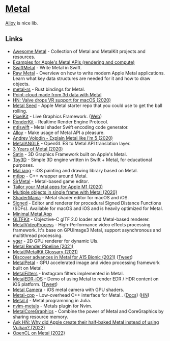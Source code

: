 # [Metal](https://developer.apple.com/metal/)

[Alloy](https://github.com/s1ddok/Alloy) is nice lib.

## Links

- [Awesome Metal](https://github.com/adamnemecek/awesome-metal) - Collection of Metal and MetalKit projects and resources.
- [Examples for Apple's Metal APIs (rendering and compute)](https://github.com/dehesa/Metal)
- [SwiftMetal](https://github.com/hexagons/SwiftMetal) - Write Metal in Swift.
- [Raw Metal](https://alain.xyz/blog/raw-metal) - Overview on how to write modern Apple Metal applications. Learn what key data structures are needed for it and how to draw objects.
- [metal-rs](https://github.com/gfx-rs/metal-rs) - Rust bindings for Metal.
- [Point-cloud made from 3d data with Metal](https://github.com/roberthein/Metal-Point-Cloud)
- [HN: Valve drops VR support for macOS (2020)](https://news.ycombinator.com/item?id=23047348)
- [Metal Seed](https://github.com/alaingalvan/metal-seed) - Apple Metal starter repo that you could use to get the ball rolling.
- [PixelKit](https://github.com/hexagons/pixelkit) - Live Graphics Framework. ([Web](http://pixelkit.net/))
- [RenderKit](https://github.com/hexagons/RenderKit) - Realtime Render Engine Protocol.
- [mtlswift](https://github.com/s1ddok/mtlswift) - Metal shader Swift encoding code generator.
- [Alloy](https://github.com/s1ddok/Alloy) - Make usage of Metal API a pleasure.
- [Andrey Volodin - Explain Metal like I’m 5 (2020)](https://www.youtube.com/watch?v=ebap8D1-GIY)
- [MetalANGLE](https://github.com/kakashidinho/metalangle) - OpenGL ES to Metal API translation layer.
- [3 Years of Metal (2020)](https://blog.roblox.com/2020/05/3-years-metal/)
- [Satin](https://github.com/Hi-Rez/Satin) - 3D Graphics Framework built on Apple's Metal.
- [Toy3D](https://github.com/markdaws/Toy3D) - Simple 3D engine written in Swift + Metal, for educational purposes.
- [MaLiang](https://github.com/Harley-xk/MaLiang) - iOS painting and drawing library based on Metal.
- [mtlpp](https://github.com/naleksiev/mtlpp) - C++ wrapper around Metal.
- [SirMetal](https://github.com/giordi91/SirMetal) - Metal-based game editor.
- [Tailor your Metal apps for Apple M1 (2020)](https://developer.apple.com/videos/play/tech-talks/10859)
- [Multiple objects in single frame with Metal (2020)](https://whackylabs.com/metal/2020/04/30/multiple-objects-single-frame-metal/)
- [ShaderMania](https://github.com/markusmoenig/ShaderMania) - Metal shader editor for macOS and iOS.
- [Signed](https://github.com/markusmoenig/Signed) - Editor and renderer for procedural Signed Distance Functions (SDFs). Available for macOS and iOS and is heavily optimized for Metal.
- [Minimal Metal App](https://github.com/ctreffs/metal-app)
- [GLTFKit](https://github.com/warrenm/GLTFKit) - Objective-C glTF 2.0 loader and Metal-based renderer.
- [MetalVideoProcess](https://github.com/wangrenzhu/MetalVideoProcess) - High-Performance video effects processing framework. It's base on GPUImage3 Metal, support asynchronous and multithread processing.
- [vger](https://github.com/audulus/vger) - 2D GPU renderer for dynamic UIs.
- [Metal Render Pipeline (2021)](http://ioloro.com/2021/02/12/metal-render-pipeline.html)
- [Metal/MetalKit Glossary (2021)](http://ioloro.com/2021/01/18/metalmetalkit-glossary.html)
- [Discover advances in Metal for A15 Bionic (2021)](https://developer.apple.com/videos/play/tech-talks/10876) ([Tweet](https://twitter.com/FlohOfWoe/status/1440273085328814090))
- [MetalPetal](https://github.com/MetalPetal/MetalPetal) - GPU accelerated image and video processing framework built on Metal.
- [MetalFilters](https://github.com/alexiscn/MetalFilters) - Instagram filters implemented in Metal.
- [MetalEDR-iOS](https://github.com/Naituw/MetalEDR-iOS) - Demo of using Metal to render EDR / HDR content on iOS platform. ([Tweet](https://twitter.com/ChristianSelig/status/1450214423612862464))
- [Metal Camera](https://github.com/gsurma/metal_camera) - iOS metal camera with GPU shaders.
- [Metal-cpp](https://github.com/bkaradzic/metal-cpp) - Low-overhead C++ interface for Metal.. ([Docs](https://developer.apple.com/metal/cpp/)) ([HN](https://news.ycombinator.com/item?id=29289761))
- [Metal.jl](https://github.com/JuliaGPU/Metal.jl) - Metal programming in Julia.
- [nvim-metals](https://github.com/scalameta/nvim-metals) - Metals plugin for Nvim.
- [MetalCoreGraphics](https://github.com/s1ddok/MetalCoreGraphics) - Combine the power of Metal and CoreGraphics by sharing resource memory.
- [Ask HN: Why did Apple create their half-baked Metal instead of using Vulkan? (2022)](https://news.ycombinator.com/item?id=30755407)
- [OpenCL on Metal (2022)](https://threedots.ovh/blog/2022/03/opencl-on-metal-1-get_global_id/)